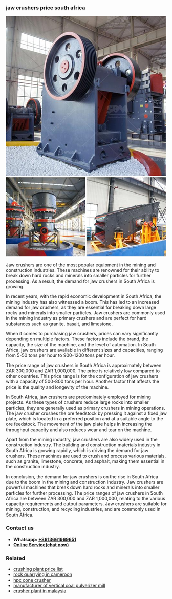 <h3>jaw crushers price south africa</h3><img src='1706773313.jpg' alt=''><p>Jaw crushers are one of the most popular equipment in the mining and construction industries. These machines are renowned for their ability to break down hard rocks and minerals into smaller particles for further processing. As a result, the demand for jaw crushers in South Africa is growing.</p><p>In recent years, with the rapid economic development in South Africa, the mining industry has also witnessed a boom. This has led to an increased demand for jaw crushers, as they are essential for breaking down large rocks and minerals into smaller particles. Jaw crushers are commonly used in the mining industry as primary crushers and are perfect for hard substances such as granite, basalt, and limestone.</p><p>When it comes to purchasing jaw crushers, prices can vary significantly depending on multiple factors. These factors include the brand, the capacity, the size of the machine, and the level of automation. In South Africa, jaw crushers are available in different sizes and capacities, ranging from 5-50 tons per hour to 900-1200 tons per hour.</p><p>The price range of jaw crushers in South Africa is approximately between ZAR 300,000 and ZAR 1,000,000. The price is relatively low compared to other countries. This price range is for the configuration of jaw crushers with a capacity of 500-800 tons per hour. Another factor that affects the price is the quality and longevity of the machine.</p><p>In South Africa, jaw crushers are predominately employed for mining projects. As these types of crushers reduce large rocks into smaller particles, they are generally used as primary crushers in mining operations. The jaw crusher crushes the ore feedstock by pressing it against a fixed jaw plate, which is located in a preferred position and at a suitable angle to the ore feedstock. The movement of the jaw plate helps in increasing the throughput capacity and also reduces wear and tear on the machine.</p><p>Apart from the mining industry, jaw crushers are also widely used in the construction industry. The building and construction materials industry in South Africa is growing rapidly, which is driving the demand for jaw crushers. These machines are used to crush and process various materials, such as granite, limestone, concrete, and asphalt, making them essential in the construction industry.</p><p>In conclusion, the demand for jaw crushers is on the rise in South Africa due to the boom in the mining and construction industry. Jaw crushers are powerful machines that break down hard rocks and minerals into smaller particles for further processing. The price ranges of jaw crushers in South Africa are between ZAR 300,000 and ZAR 1,000,000, relating to the various capacity requirements and output parameters. Jaw crushers are suitable for mining, construction, and recycling industries, and are commonly used in South Africa.</p><h3>Contact us</h3><ul><li><strong>Whatsapp:&nbsp;<a href="https://wa.me/8613661969651">+8613661969651</a></strong></li><li><a href="https://swt.shibang-china.com/?git&amp;zhl&amp;jaw crushers price south africa"><strong>Online Service(chat now)</strong></a></li></ul><h3>Related</h3><ul><li><a href='crushing plant price list.md'>crushing plant price list</a></li><li><a href='rock quarrying in cameroon.md'>rock quarrying in cameroon</a></li><li><a href='hpc cone crusher.md'>hpc cone crusher</a></li><li><a href='manufacturer of vertical coal pulverizer mill.md'>manufacturer of vertical coal pulverizer mill</a></li><li><a href='crusher plant in malaysia.md'>crusher plant in malaysia</a></li></ul>